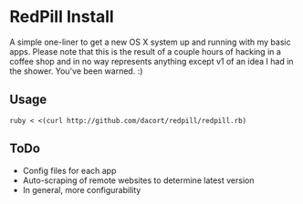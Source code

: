 RedPill Install
=============

A simple one-liner to get a new OS X system up and running with my basic apps. Please note that this is the result of a couple hours of hacking in a coffee shop and in no way represents anything except v1 of an idea I had in the shower. You've been warned. :)

Usage
-------

`ruby < <(curl http://github.com/dacort/redpill/redpill.rb)`

ToDo
-------

* Config files for each app
* Auto-scraping of remote websites to determine latest version
* In general, more configurability